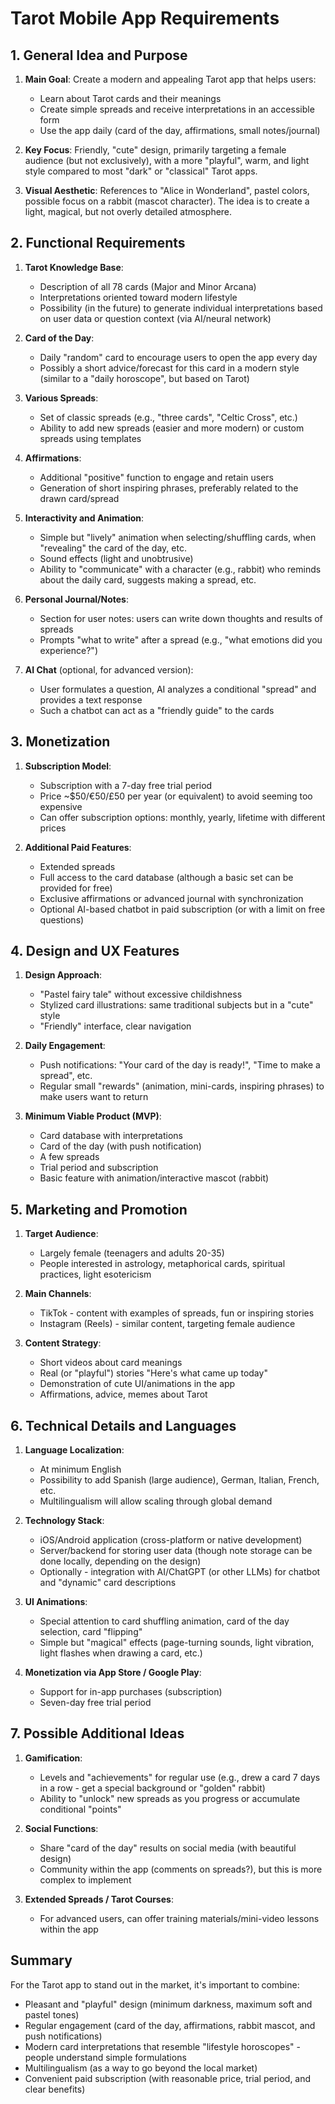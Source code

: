 # Tarot Mobile App Requirements

## 1. General Idea and Purpose

1. **Main Goal**: Create a modern and appealing Tarot app that helps users:
   * Learn about Tarot cards and their meanings
   * Create simple spreads and receive interpretations in an accessible form
   * Use the app daily (card of the day, affirmations, small notes/journal)

2. **Key Focus**: Friendly, "cute" design, primarily targeting a female audience (but not exclusively), with a more "playful", warm, and light style compared to most "dark" or "classical" Tarot apps.

3. **Visual Aesthetic**: References to "Alice in Wonderland", pastel colors, possible focus on a rabbit (mascot character). The idea is to create a light, magical, but not overly detailed atmosphere.

## 2. Functional Requirements

1. **Tarot Knowledge Base**:
   * Description of all 78 cards (Major and Minor Arcana)
   * Interpretations oriented toward modern lifestyle
   * Possibility (in the future) to generate individual interpretations based on user data or question context (via AI/neural network)

2. **Card of the Day**:
   * Daily "random" card to encourage users to open the app every day
   * Possibly a short advice/forecast for this card in a modern style (similar to a "daily horoscope", but based on Tarot)

3. **Various Spreads**:
   * Set of classic spreads (e.g., "three cards", "Celtic Cross", etc.)
   * Ability to add new spreads (easier and more modern) or custom spreads using templates

4. **Affirmations**:
   * Additional "positive" function to engage and retain users
   * Generation of short inspiring phrases, preferably related to the drawn card/spread

5. **Interactivity and Animation**:
   * Simple but "lively" animation when selecting/shuffling cards, when "revealing" the card of the day, etc.
   * Sound effects (light and unobtrusive)
   * Ability to "communicate" with a character (e.g., rabbit) who reminds about the daily card, suggests making a spread, etc.

6. **Personal Journal/Notes**:
   * Section for user notes: users can write down thoughts and results of spreads
   * Prompts "what to write" after a spread (e.g., "what emotions did you experience?")

7. **AI Chat** (optional, for advanced version):
   * User formulates a question, AI analyzes a conditional "spread" and provides a text response
   * Such a chatbot can act as a "friendly guide" to the cards

## 3. Monetization

1. **Subscription Model**:
   * Subscription with a 7-day free trial period
   * Price ~$50/€50/£50 per year (or equivalent) to avoid seeming too expensive
   * Can offer subscription options: monthly, yearly, lifetime with different prices

2. **Additional Paid Features**:
   * Extended spreads
   * Full access to the card database (although a basic set can be provided for free)
   * Exclusive affirmations or advanced journal with synchronization
   * Optional AI-based chatbot in paid subscription (or with a limit on free questions)

## 4. Design and UX Features

1. **Design Approach**:
   * "Pastel fairy tale" without excessive childishness
   * Stylized card illustrations: same traditional subjects but in a "cute" style
   * "Friendly" interface, clear navigation

2. **Daily Engagement**:
   * Push notifications: "Your card of the day is ready!", "Time to make a spread", etc.
   * Regular small "rewards" (animation, mini-cards, inspiring phrases) to make users want to return

3. **Minimum Viable Product (MVP)**:
   * Card database with interpretations
   * Card of the day (with push notification)
   * A few spreads
   * Trial period and subscription
   * Basic feature with animation/interactive mascot (rabbit)

## 5. Marketing and Promotion

1. **Target Audience**:
   * Largely female (teenagers and adults 20-35)
   * People interested in astrology, metaphorical cards, spiritual practices, light esotericism

2. **Main Channels**:
   * TikTok - content with examples of spreads, fun or inspiring stories
   * Instagram (Reels) - similar content, targeting female audience

3. **Content Strategy**:
   * Short videos about card meanings
   * Real (or "playful") stories "Here's what came up today"
   * Demonstration of cute UI/animations in the app
   * Affirmations, advice, memes about Tarot

## 6. Technical Details and Languages

1. **Language Localization**:
   * At minimum English
   * Possibility to add Spanish (large audience), German, Italian, French, etc.
   * Multilingualism will allow scaling through global demand

2. **Technology Stack**:
   * iOS/Android application (cross-platform or native development)
   * Server/backend for storing user data (though note storage can be done locally, depending on the design)
   * Optionally - integration with AI/ChatGPT (or other LLMs) for chatbot and "dynamic" card descriptions

3. **UI Animations**:
   * Special attention to card shuffling animation, card of the day selection, card "flipping"
   * Simple but "magical" effects (page-turning sounds, light vibration, light flashes when drawing a card, etc.)

4. **Monetization via App Store / Google Play**:
   * Support for in-app purchases (subscription)
   * Seven-day free trial period

## 7. Possible Additional Ideas

1. **Gamification**:
   * Levels and "achievements" for regular use (e.g., drew a card 7 days in a row - get a special background or "golden" rabbit)
   * Ability to "unlock" new spreads as you progress or accumulate conditional "points"

2. **Social Functions**:
   * Share "card of the day" results on social media (with beautiful design)
   * Community within the app (comments on spreads?), but this is more complex to implement

3. **Extended Spreads / Tarot Courses**:
   * For advanced users, can offer training materials/mini-video lessons within the app

## Summary

For the Tarot app to stand out in the market, it's important to combine:
* Pleasant and "playful" design (minimum darkness, maximum soft and pastel tones)
* Regular engagement (card of the day, affirmations, rabbit mascot, and push notifications)
* Modern card interpretations that resemble "lifestyle horoscopes" - people understand simple formulations
* Multilingualism (as a way to go beyond the local market)
* Convenient paid subscription (with reasonable price, trial period, and clear benefits)
